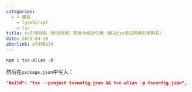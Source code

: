 ```yaml
---
categories:
  - - 编程
    - TypeScript
    - tsc
title: ts引用别名（绝对引用）转换为相对引用（解决tsc无法转换引用别名）
date: 2025-03-16
abbrlink: e7496e3d
---
```


```shell
npm i tsc-alias -D
```

然后在`package.json`中写入：

```json
"build": "tsc --project tsconfig.json && tsc-alias -p tsconfig.json",
```